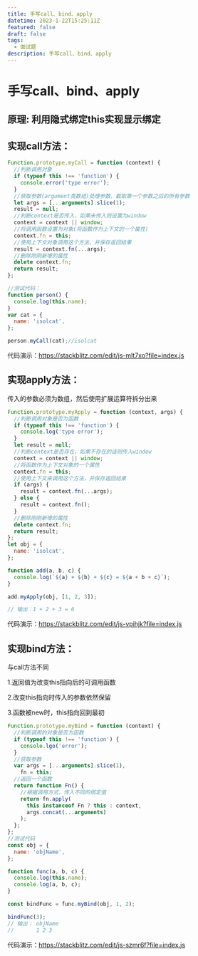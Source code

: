 ```yaml
---
title: 手写call、bind、apply
datetime: 2023-1-22T15:25:11Z
featured: false
draft: false
tags:
  - 面试题
description: 手写call、bind、apply
---
```


# 手写call、bind、apply

## 原理: 利用隐式绑定this实现显示绑定

## 实现call方法：

```js
Function.prototype.myCall = function (context) {
  //判断调用对象
  if (typeof this !== 'function') {
    console.error('type error');
  }
  //获取参数(argument类数组)处理参数，截取第一个参数之后的所有参数
  let args = [...arguments].slice(1);
  result = null;
  //判断context是否传入，如果未传入则设置为window
  context = context || window;
  //将调用函数设置为对象(将函数作为上下文的一个属性)
  context.fn = this;
  //使用上下文对象调用这个方法，并保存返回结果
  result = context.fn(...args);
  //删除刚刚新增的属性
  delete context.fn;
  return result;
};

//测试代码：
function person() {
  console.log(this.name);
}
var cat = {
  name: 'isolcat',
};

person.myCall(cat);//isolcat
```

代码演示：https://stackblitz.com/edit/js-mlt7xo?file=index.js

## 实现apply方法：

传入的参数必须为数组，然后使用扩展运算符拆分出来

```js
Function.prototype.myApply = function (context, args) {
  //判断调用对象是否为函数
  if (typeof this !== 'function') {
    console.log('type error');
  }
  let result = null;
  //判断context是否存在，如果不存在的话则传入window
  context = context || window;
  //将函数作为上下文对象的一个属性
  context.fn = this;
  //使用上下文来调用这个方法，并保存返回结果
  if (args) {
    result = context.fn(...args);
  } else {
    result = context.fn();
  }
  //删除刚刚新增的属性
  delete context.fn;
  return result;
};
let obj = {
  name: 'isolcat',
};

function add(a, b, c) {
  console.log(`${a} + ${b} + ${c} = ${a + b + c}`);
}

add.myApply(obj, [1, 2, 3]);

// 输出：1 + 2 + 3 = 6
```

代码演示：https://stackblitz.com/edit/js-vpihjk?file=index.js

## 实现bind方法：

与call方法不同

1.返回值为改变this指向后的可调用函数

2.改变this指向时传入的参数依然保留

3.函数被new时，this指向回到最初

```js
Function.prototype.myBind = function (context) {
  //判断调用的对象是否为函数
  if (typeof this !== 'function') {
    console.lgo('error');
  }
  //获取参数
  var args = [...arguments].slice(1),
    fn = this;
  //返回一个函数
  return function Fn() {
    //根据调用方式，传入不同的绑定值
    return fn.apply(
      this instanceof Fn ? this : context,
      args.concat(...arguments)
    );
  };
};
//测试代码
const obj = {
  name: 'objName',
};

function func(a, b, c) {
  console.log(this.name);
  console.log(a, b, c);
}

const bindFunc = func.myBind(obj, 1, 2);

bindFunc(3);
// 输出： objName
//       1 2 3
```
代码演示：https://stackblitz.com/edit/js-szmr6f?file=index.js